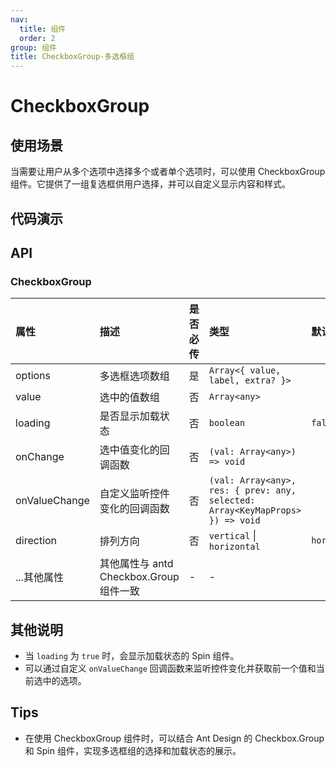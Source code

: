 ```yaml
---
nav:
  title: 组件
  order: 2
group: 组件
title: CheckboxGroup-多选框组
---
```


# CheckboxGroup

## 使用场景

当需要让用户从多个选项中选择多个或者单个选项时，可以使用 CheckboxGroup 组件。它提供了一组复选框供用户选择，并可以自定义显示内容和样式。

## 代码演示

<code src='./demo/CheckboxGroup' title='代码'></code>

## API

### CheckboxGroup

| 属性          | 描述                                    | 是否必传 | 类型                                                                          | 默认值       |
| :------------ | :-------------------------------------- | :------- | :---------------------------------------------------------------------------- | :----------- |
| options       | 多选框选项数组                          | 是       | `Array<{ value, label, extra? }>`                                             |
| value         | 选中的值数组                            | 否       | `Array<any>`                                                                  |
| loading       | 是否显示加载状态                        | 否       | `boolean`                                                                     | `false`      |
| onChange      | 选中值变化的回调函数                    | 否       | `(val: Array<any>) => void`                                                   |
| onValueChange | 自定义监听控件变化的回调函数            | 否       | `(val: Array<any>, res: { prev: any, selected: Array<KeyMapProps> }) => void` |
| direction     | 排列方向                                | 否       | `vertical` \| `horizontal`                                                    | `horizontal` |
| ...其他属性   | 其他属性与 antd Checkbox.Group 组件一致 | -        | -                                                                             |

## 其他说明

- 当 `loading` 为 `true` 时，会显示加载状态的 Spin 组件。
- 可以通过自定义 `onValueChange` 回调函数来监听控件变化并获取前一个值和当前选中的选项。

## Tips

- 在使用 CheckboxGroup 组件时，可以结合 Ant Design 的 Checkbox.Group 和 Spin 组件，实现多选框组的选择和加载状态的展示。
